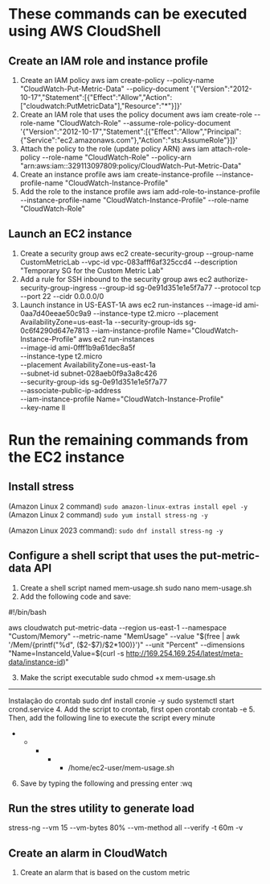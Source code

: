 # These commands can be executed using AWS CloudShell

## Create an IAM role and instance profile
1. Create an IAM policy
aws iam create-policy --policy-name "CloudWatch-Put-Metric-Data" --policy-document '{"Version":"2012-10-17","Statement":[{"Effect":"Allow","Action":["cloudwatch:PutMetricData"],"Resource":"*"}]}'
2. Create an IAM role that uses the policy document
aws iam create-role --role-name "CloudWatch-Role" --assume-role-policy-document '{"Version":"2012-10-17","Statement":[{"Effect":"Allow","Principal":{"Service":"ec2.amazonaws.com"},"Action":"sts:AssumeRole"}]}'
3. Attach the policy to the role (update policy ARN)
aws iam attach-role-policy --role-name "CloudWatch-Role" --policy-arn "arn:aws:iam::329113097809:policy/CloudWatch-Put-Metric-Data"
4. Create an instance profile
aws iam create-instance-profile --instance-profile-name "CloudWatch-Instance-Profile"
5. Add the role to the instance profile
aws iam add-role-to-instance-profile --instance-profile-name "CloudWatch-Instance-Profile" --role-name "CloudWatch-Role"

## Launch an EC2 instance
1. Create a security group
aws ec2 create-security-group --group-name CustomMetricLab --vpc-id vpc-083afff6af325ccd4 --description "Temporary SG for the Custom Metric Lab"
2. Add a rule for SSH inbound to the security group
aws ec2 authorize-security-group-ingress --group-id sg-0e91d351e1e5f7a77 --protocol tcp --port 22 --cidr 0.0.0.0/0
3. Launch instance in US-EAST-1A
aws ec2 run-instances --image-id ami-0aa7d40eeae50c9a9 --instance-type t2.micro --placement AvailabilityZone=us-east-1a --security-group-ids sg-0c6f4290d647e7813 --iam-instance-profile Name="CloudWatch-Instance-Profile"
aws ec2 run-instances \
    --image-id ami-0fff1b9a61dec8a5f \
    --instance-type t2.micro \
    --placement AvailabilityZone=us-east-1a \
    --subnet-id subnet-028aeb0f9a3a8c426 \
    --security-group-ids sg-0e91d351e1e5f7a77 \
    --associate-public-ip-address \
    --iam-instance-profile Name="CloudWatch-Instance-Profile" \
    --key-name ll

# Run the remaining commands from the EC2 instance

## Install stress
(Amazon Linux 2 command) `sudo amazon-linux-extras install epel -y`
(Amazon Linux 2 command) `sudo yum install stress-ng -y`

(Amazon Linux 2023 command): `sudo dnf install stress-ng -y`

## Configure a shell script that uses the put-metric-data API
1. Create a shell script named mem-usage.sh
sudo nano mem-usage.sh
2. Add the following code and save:

#!/bin/bash

aws cloudwatch put-metric-data --region us-east-1 --namespace "Custom/Memory" --metric-name "MemUsage" --value "$(free | awk '/Mem/{printf("%d", ($2-$7)/$2*100)}')" --unit "Percent" --dimensions "Name=InstanceId,Value=$(curl -s http://169.254.169.254/latest/meta-data/instance-id)"

3. Make the script executable
sudo chmod +x mem-usage.sh
*************************************************************
Instalação do crontab
sudo dnf install cronie -y
sudo systemctl start crond.service
4. Add the script to crontab, first open crontab
crontab -e
5. Then, add the following line to execute the script every minute
* * * * * /home/ec2-user/mem-usage.sh
6. Save by typing the following and pressing enter
:wq

## Run the stres utility to generate load
stress-ng --vm 15 --vm-bytes 80% --vm-method all --verify -t 60m -v

## Create an alarm in CloudWatch
1. Create an alarm that is based on the custom metric


